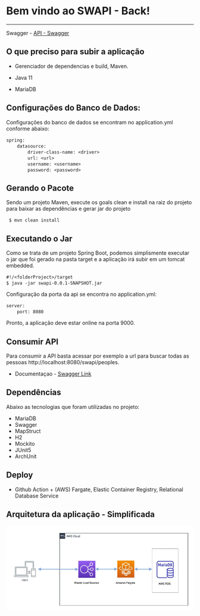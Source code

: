 Bem vindo ao SWAPI - Back!
===================

----------
Swagger - [API - Swagger](http://lb-spring-itau-315118071.us-east-2.elb.amazonaws.com:8080/swapi/swagger-ui/index.html)

## O que preciso para subir a aplicação

- Gerenciador de dependencias e build, Maven.

- Java 11

- MariaDB

## Configurações do Banco de Dados:

Configurações do banco de dados se encontram no application.yml conforme abaixo:

    spring:
        datasource:
            driver-class-name: <driver>
            url: <url>
            username: <username>
            password: <password>
    
## Gerando o Pacote
Sendo um projeto Maven, execute os goals clean e install na raiz do projeto para baixar as dependências e gerar jar do projeto

     $ mvn clean install
     
## Executando o Jar

Como se trata de um projeto Spring Boot, podemos simplismente executar o jar que foi gerado na pasta target e a 
aplicação irá subir em um tomcat embedded.

    #!/<folderProject>/target
    $ java -jar swapi-0.0.1-SNAPSHOT.jar

Configuração da porta da api se encontra no application.yml:
		
	server:
	    port: 8080

Pronto, a aplicação deve estar online na porta 9000.

## Consumir API

Para consumir a API basta acessar por exemplo a url para buscar todas as pessoas http://localhost:8080/swapi/peoples.
 - Documentaçao - [Swagger Link](http://lb-spring-itau-315118071.us-east-2.elb.amazonaws.com:8080/swapi/swagger-ui/index.html)

Dependências
-------------------
Abaixo as tecnologias que foram utilizadas no projeto:

 - MariaDB
 - Swagger
 - MapStruct
 - H2
 - Mockito
 - JUnit5
 - ArchUnit
 
Deploy
------------------- 
 - Github Action + (AWS) Fargate, Elastic Container Registry, Relational Database Service
 
 
 Arquitetura da aplicação - Simplificada
------------------- 
 
 ![AWS](https://github.com/siqueiradg/swapi-back/blob/master/aws.jpg)
